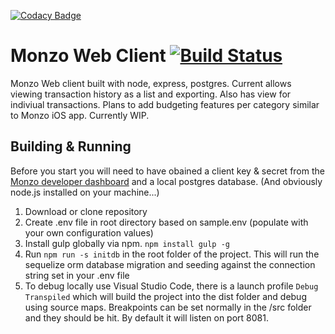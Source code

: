 [![Codacy Badge](https://api.codacy.com/project/badge/Grade/5ae643c982b84e4e83bd01ada1bb8f84)](https://www.codacy.com/app/roketworks/Monzo-Web-Client?utm_source=github.com&utm_medium=referral&utm_content=roketworks/Monzo-Web-Client&utm_campaign=badger)
# Monzo Web Client [![Build Status](https://travis-ci.org/roketworks/Monzo-Web-Client.svg?branch=master)](https://travis-ci.org/roketworks/Monzo-Web-Client)
Monzo Web client built with node, express, postgres. Current allows viewing transaction history as a list and exporting. Also has view for indiviual transactions. Plans to add budgeting features per category similar to Monzo iOS app. Currently WIP. 

## Building & Running

Before you start you will need to have obained a client key & secret from the [Monzo developer dashboard](https://developers.getmondo.co.uk) and a local postgres database. (And obviously node.js installed on your machine...)

1. Download or clone repository
2. Create .env file in root directory based on sample.env (populate with your own configuration values)
3. Install gulp globally via npm. `npm install gulp -g`
4. Run `npm run -s initdb` in the root folder of the project. This will run the sequelize orm database migration and seeding against the connection string set in your .env file 
5. To debug locally use Visual Studio Code, there is a launch profile `Debug Transpiled` which will build the project into the dist folder and debug using source maps. Breakpoints can be set normally in the /src folder and they should be hit. By default it will listen on port 8081. 
